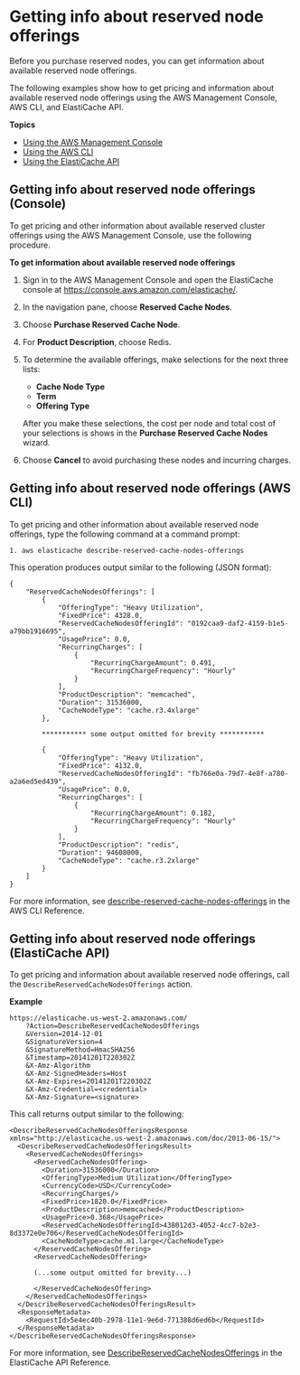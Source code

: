 # Getting info about reserved node offerings<a name="reserved-nodes-offerings"></a>

Before you purchase reserved nodes, you can get information about available reserved node offerings\. 

The following examples show how to get pricing and information about available reserved node offerings using the AWS Management Console, AWS CLI, and ElastiCache API\. 

**Topics**
+ [Using the AWS Management Console](#reserved-nodes-offerings-console)
+ [Using the AWS CLI](#reserved-nodes-offerings-cli)
+ [Using the ElastiCache API](#reserved-nodes-offerings-api)

## Getting info about reserved node offerings \(Console\)<a name="reserved-nodes-offerings-console"></a>

To get pricing and other information about available reserved cluster offerings using the AWS Management Console, use the following procedure\.

**To get information about available reserved node offerings**

1. Sign in to the AWS Management Console and open the ElastiCache console at [ https://console\.aws\.amazon\.com/elasticache/](https://console.aws.amazon.com/elasticache/)\.

1. In the navigation pane, choose **Reserved Cache Nodes**\.

1. Choose **Purchase Reserved Cache Node**\.

1. For **Product Description**, choose Redis\.

1. To determine the available offerings, make selections for the next three lists:
   + **Cache Node Type**
   + **Term**
   + **Offering Type**

   After you make these selections, the cost per node and total cost of your selections is shows in the **Purchase Reserved Cache Nodes** wizard\.

1. Choose **Cancel** to avoid purchasing these nodes and incurring charges\. 

## Getting info about reserved node offerings \(AWS CLI\)<a name="reserved-nodes-offerings-cli"></a>

To get pricing and other information about available reserved node offerings, type the following command at a command prompt:

```
1. aws elasticache describe-reserved-cache-nodes-offerings
```

This operation produces output similar to the following \(JSON format\):

```
{
    "ReservedCacheNodesOfferings": [
        {
            "OfferingType": "Heavy Utilization",
            "FixedPrice": 4328.0,
            "ReservedCacheNodesOfferingId": "0192caa9-daf2-4159-b1e5-a79bb1916695",
            "UsagePrice": 0.0,
            "RecurringCharges": [
                {
                    "RecurringChargeAmount": 0.491,
                    "RecurringChargeFrequency": "Hourly"
                }
            ],
            "ProductDescription": "memcached",
            "Duration": 31536000,
            "CacheNodeType": "cache.r3.4xlarge"
        },

		*********** some output omitted for brevity ***********

        {
            "OfferingType": "Heavy Utilization",
            "FixedPrice": 4132.0,
            "ReservedCacheNodesOfferingId": "fb766e0a-79d7-4e8f-a780-a2a6ed5ed439",
            "UsagePrice": 0.0,
            "RecurringCharges": [
                {
                    "RecurringChargeAmount": 0.182,
                    "RecurringChargeFrequency": "Hourly"
                }
            ],
            "ProductDescription": "redis",
            "Duration": 94608000,
            "CacheNodeType": "cache.r3.2xlarge"
        }
    ]
}
```

For more information, see [describe\-reserved\-cache\-nodes\-offerings](https://docs.aws.amazon.com/cli/latest/reference/elasticache/describe-reserved-cache-nodes-offerings.html) in the AWS CLI Reference\.

## Getting info about reserved node offerings \(ElastiCache API\)<a name="reserved-nodes-offerings-api"></a>

To get pricing and information about available reserved node offerings, call the `DescribeReservedCacheNodesOfferings` action\.

**Example**  

```
https://elasticache.us-west-2.amazonaws.com/
    ?Action=DescribeReservedCacheNodesOfferings
    &Version=2014-12-01
    &SignatureVersion=4
    &SignatureMethod=HmacSHA256
    &Timestamp=20141201T220302Z
    &X-Amz-Algorithm
    &X-Amz-SignedHeaders=Host
    &X-Amz-Expires=20141201T220302Z
    &X-Amz-Credential=<credential>
    &X-Amz-Signature=<signature>
```

 This call returns output similar to the following:

```
<DescribeReservedCacheNodesOfferingsResponse xmlns="http://elasticache.us-west-2.amazonaws.com/doc/2013-06-15/">
  <DescribeReservedCacheNodesOfferingsResult>
    <ReservedCacheNodesOfferings>
      <ReservedCacheNodesOffering>
        <Duration>31536000</Duration>
        <OfferingType>Medium Utilization</OfferingType>
        <CurrencyCode>USD</CurrencyCode>
        <RecurringCharges/>
        <FixedPrice>1820.0</FixedPrice>
        <ProductDescription>memcached</ProductDescription>
        <UsagePrice>0.368</UsagePrice>
        <ReservedCacheNodesOfferingId>438012d3-4052-4cc7-b2e3-8d3372e0e706</ReservedCacheNodesOfferingId>
        <CacheNodeType>cache.m1.large</CacheNodeType>
      </ReservedCacheNodesOffering>
      <ReservedCacheNodesOffering>

      (...some output omitted for brevity...)

      </ReservedCacheNodesOffering>
    </ReservedCacheNodesOfferings>
  </DescribeReservedCacheNodesOfferingsResult>
  <ResponseMetadata>
    <RequestId>5e4ec40b-2978-11e1-9e6d-771388d6ed6b</RequestId>
  </ResponseMetadata>
</DescribeReservedCacheNodesOfferingsResponse>
```

For more information, see [DescribeReservedCacheNodesOfferings](https://docs.aws.amazon.com/AmazonElastiCache/latest/APIReference/API_DescribeReservedCacheNodesOfferings.html) in the ElastiCache API Reference\.